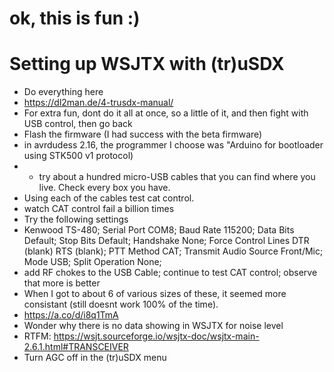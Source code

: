 # ok, this is fun :)

# Setting up WSJTX with (tr)uSDX

* Do everything here
* https://dl2man.de/4-trusdx-manual/
* For extra fun, dont do it all at once, so a little of it, and then fight with USB control, then go back
* Flash the firmware (I had success with the beta firmware)
* in avrdudess 2.16, the programmer I choose was "Arduino for bootloader using STK500 v1 protocol)
* * try about a hundred micro-USB cables that you can find where you live. Check every box you have.
* Using each of the cables test cat control. 
* watch CAT control fail a billion times
* Try the following settings
* Kenwood TS-480; Serial Port COM8; Baud Rate 115200; Data Bits Default; Stop Bits Default; Handshake None; Force Control Lines DTR (blank) RTS (blank); PTT Method CAT; Transmit Audio Source Front/Mic; Mode USB; Split Operation None;
* add RF chokes to the USB Cable; continue to test CAT control; observe that more is better
* When I got to about 6 of various sizes of these, it seemed more consistant (still doesnt work 100% of the time).
* https://a.co/d/i8q1TmA
* Wonder why there is no data showing in WSJTX for noise level
* RTFM: https://wsjt.sourceforge.io/wsjtx-doc/wsjtx-main-2.6.1.html#TRANSCEIVER
* Turn AGC off in the (tr)uSDX menu
